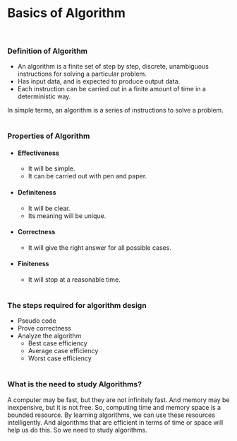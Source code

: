 # Basics of Algorithm<br/>
<br/>

### **Definition of Algorithm**
- An algorithm is a finite set of step by step, discrete, unambiguous instructions for solving a particular problem.
- Has input data, and is expected to produce output data.
- Each instruction can be carried out in a finite amount of time in a deterministic way.<br/>

In simple terms, an algorithm is a series of instructions to solve a problem.<br/><br/>

### **Properties of Algorithm**
- #### **Effectiveness**
    - It will be simple.
    - It can be carried out with pen and paper.
- #### **Definiteness**
    - It will be clear.
    - Its meaning will be unique.
- #### **Correctness**
    - It will give the right answer for all possible cases.
- #### **Finiteness**
    - It will stop at a reasonable time.
<br/><br/>

### **The steps required for algorithm design**
- Pseudo code
- Prove correctness
- Analyze the algorithm
    - Best case efficiency
    - Average case efficiency
    - Worst case efficiency
<br/><br/>

### **What is the need to study Algorithms?**
<p>A computer may be fast, but they are not infinitely fast. And memory may be inexpensive, but it is not free. So, computing time and memory space is a bounded resource. By learning algorithms,  we can use these resources intelligently. And algorithms that are efficient in terms of time or space will help us do this. So we need to study algorithms.</p>
